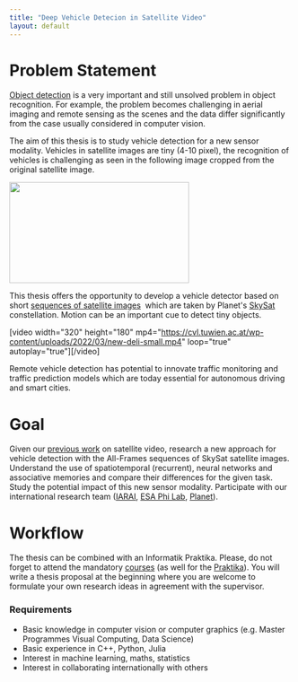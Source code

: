 ```yaml
---
title: "Deep Vehicle Detecion in Satellite Video"
layout: default
---
```


# Problem Statement
<a href="https://arxiv.org/abs/1506.01497">Object detection</a> is a very important and still unsolved problem in object recognition. For example, the problem becomes challenging in aerial imaging and remote sensing as the scenes and the data differ significantly from the case usually considered in computer vision.

The aim of this thesis is to study vehicle detection for a new sensor modality. Vehicles in satellite images are tiny (4-10 pixel), the recognition of vehicles is challenging as seen in the following image cropped from the original satellite image.

<img class="alignnone wp-image-6876" src="https://cvl.tuwien.ac.at/wp-content/uploads/2022/03/deli.png" alt="" width="320" height="180" />

This thesis offers the opportunity to develop a vehicle detector based on short <a href="https://assets.planet.com/docs/Planet_Basic_L1A_All-Frames_User_Guide.pdf">sequences of satellite images</a>  which are taken by Planet's <a href="https://earth.esa.int/eogateway/missions/skysat">SkySat</a> constellation. Motion can be an important cue to detect tiny objects.

[video width="320" height="180" mp4="https://cvl.tuwien.ac.at/wp-content/uploads/2022/03/new-deli-small.mp4" loop="true" autoplay="true"][/video]

Remote vehicle detection has potential to innovate traffic monitoring and traffic prediction models which are today essential for autonomous driving and smart cities.

# Goal
Given our <a href="https://arxiv.org/abs/2001.10900">previous work</a> on satellite video, research a new approach for vehicle detection with the All-Frames sequences of SkySat satellite images. Understand the use of spatiotemporal (recurrent), neural networks and associative memories and compare their differences for the given task. Study the potential impact of this new sensor modality. Participate with our international research team (<a href="https://www.iarai.ac.at/traffic4cast/">IARAI</a>, <a href="https://philab.phi.esa.int">ESA Phi Lab</a>, <a href="http://www.planet.com">Planet</a>).

# Workflow
The thesis can be combined with an Informatik Praktika. Please, do not forget to attend the mandatory <a href="https://cvl.tuwien.ac.at/teaching/diplomarbeiten/allgemeine-hinweise-zu-masterarbeiten/">courses</a> (as well for the <a href="https://cvl.tuwien.ac.at/teaching/informatik-praktika/allgemeine-hinweise-zu-bachelorarbeiten-und-praktikas/">Praktika</a>). You will write a thesis proposal at the beginning where you are welcome to formulate your own research ideas in agreement with the supervisor.
<h3>Requirements</h3>
<ul>
 	<li>Basic knowledge in computer vision or computer graphics (e.g. Master Programmes Visual Computing, Data Science)</li>
 	<li>Basic experience in C++, Python, Julia</li>
 	<li>Interest in machine learning, maths, statistics</li>
 	<li>Interest in collaborating internationally with others</li>
</ul>
